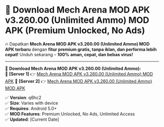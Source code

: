 # 🚀 Download Mech Arena MOD APK v3.260.00 (Unlimited Ammo) MOD APK (Premium Unlocked, No Ads)  

🔥 Dapatkan **Mech Arena MOD APK v3.260.00 (Unlimited Ammo) MOD APK terbaru** dengan **fitur premium gratis, tanpa iklan, dan performa lebih cepat!** Unduh sekarang – **100% aman, cepat, dan bebas virus!**  

---


🔽 **Download Mech Arena MOD APK v3.260.00 (Unlimited Ammo):**  
🔹 **[Server 1]** 👉 [Mech Arena MOD APK v3.260.00 (Unlimited Ammo) MOD APK](https://apkcomod.com?title=Mech_Arena_MOD_APK_v3.260.00_(Unlimited_Ammo))  
🔹 **[Server 2]** 👉 [Mech Arena MOD APK v3.260.00 (Unlimited Ammo) MOD APK](https://apkcomod.com?title=Mech_Arena_MOD_APK_v3.260.00_(Unlimited_Ammo))  


✅ **Version**: q6hc2  
✅ **Size**: Varies with device  
✅ **Requires**: Android 5.0+  
✅ **MOD Features**: Premium Unlocked, No Ads, Unlimited Access  
✅ **Updated**: [Current Date]  